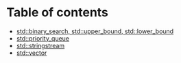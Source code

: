 # Table of contents
- [std::binary_search, std::upper_bound, std::lower_bound](binary_search.md)
- [std::priority_queue](priority_queue.md)
- [std::stringstream](stingstream.md)
- [std::vector](vector_ops.md)